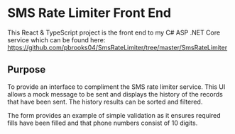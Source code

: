 # SMS Rate Limiter Front End

This React & TypeScript project is the front end to my C# ASP .NET Core service which can be found here: https://github.com/pbrooks04/SmsRateLimiter/tree/master/SmsRateLimiter

## Purpose
To provide an interface to compliment the SMS rate limiter service. This UI allows a mock message to be sent and displays the history of the records that have been sent. The history results can be sorted and filtered.

The form provides an example of simple validation as it ensures required fills have been filled and that phone numbers consist of 10 digits.
